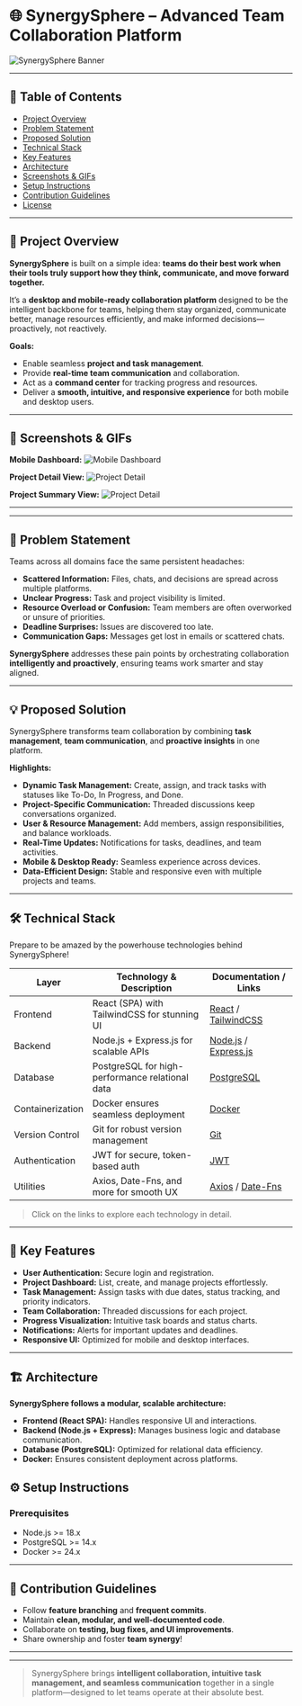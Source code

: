 # 🌐 SynergySphere – Advanced Team Collaboration Platform

![SynergySphere Banner](./banner4x.png)

---

## 🚀 Table of Contents

* [Project Overview](#project-overview)
* [Problem Statement](#problem-statement)
* [Proposed Solution](#proposed-solution)
* [Technical Stack](#technical-stack)
* [Key Features](#key-features)
* [Architecture](#architecture)
* [Screenshots & GIFs](#screenshots--gifs)
* [Setup Instructions](#setup-instructions)
* [Contribution Guidelines](#contribution-guidelines)
* [License](#license)

---

## 🌟 Project Overview

**SynergySphere** is built on a simple idea: **teams do their best work when their tools truly support how they think, communicate, and move forward together.**

It’s a **desktop and mobile-ready collaboration platform** designed to be the intelligent backbone for teams, helping them stay organized, communicate better, manage resources efficiently, and make informed decisions—proactively, not reactively.

**Goals:**

* Enable seamless **project and task management**.
* Provide **real-time team communication** and collaboration.
* Act as a **command center** for tracking progress and resources.
* Deliver a **smooth, intuitive, and responsive experience** for both mobile and desktop users.


---

## 📸 Screenshots & GIFs

**Mobile Dashboard:**
![Mobile Dashboard](./responsive-design.png)

**Project Detail View:**
![Project Detail](./project-board.png)

**Project Summary View:**
![Project Detail](./overview.png)


---


---


## 🛑 Problem Statement

Teams across all domains face the same persistent headaches:

* **Scattered Information:** Files, chats, and decisions are spread across multiple platforms.
* **Unclear Progress:** Task and project visibility is limited.
* **Resource Overload or Confusion:** Team members are often overworked or unsure of priorities.
* **Deadline Surprises:** Issues are discovered too late.
* **Communication Gaps:** Messages get lost in emails or scattered chats.

**SynergySphere** addresses these pain points by orchestrating collaboration **intelligently and proactively**, ensuring teams work smarter and stay aligned.

---

## 💡 Proposed Solution

SynergySphere transforms team collaboration by combining **task management**, **team communication**, and **proactive insights** in one platform.

**Highlights:**

* **Dynamic Task Management:** Create, assign, and track tasks with statuses like To-Do, In Progress, and Done.
* **Project-Specific Communication:** Threaded discussions keep conversations organized.
* **User & Resource Management:** Add members, assign responsibilities, and balance workloads.
* **Real-Time Updates:** Notifications for tasks, deadlines, and team activities.
* **Mobile & Desktop Ready:** Seamless experience across devices.
* **Data-Efficient Design:** Stable and responsive even with multiple projects and teams.

---

## 🛠 Technical Stack

Prepare to be amazed by the powerhouse technologies behind SynergySphere!

| Layer            | Technology & Description                        | Documentation / Links                                                   |
| ---------------- | ----------------------------------------------- | ----------------------------------------------------------------------- |
| Frontend         | React (SPA) with TailwindCSS for stunning UI    | [React](https://reactjs.org/) / [TailwindCSS](https://tailwindcss.com/) |
| Backend          | Node.js + Express.js for scalable APIs          | [Node.js](https://nodejs.org/) / [Express.js](https://expressjs.com/)   |
| Database         | PostgreSQL for high-performance relational data | [PostgreSQL](https://www.postgresql.org/)                               |
| Containerization | Docker ensures seamless deployment              | [Docker](https://www.docker.com/)                                       |
| Version Control  | Git for robust version management               | [Git](https://git-scm.com/)                                             |
| Authentication   | JWT for secure, token-based auth                | [JWT](https://jwt.io/)                                                  |
| Utilities        | Axios, Date-Fns, and more for smooth UX         | [Axios](https://axios-http.com/) / [Date-Fns](https://date-fns.org/)    |

> Click on the links to explore each technology in detail.

---

## 🔑 Key Features

* **User Authentication:** Secure login and registration.
* **Project Dashboard:** List, create, and manage projects effortlessly.
* **Task Management:** Assign tasks with due dates, status tracking, and priority indicators.
* **Team Collaboration:** Threaded discussions for each project.
* **Progress Visualization:** Intuitive task boards and status charts.
* **Notifications:** Alerts for important updates and deadlines.
* **Responsive UI:** Optimized for mobile and desktop interfaces.

---

## 🏗 Architecture

**SynergySphere follows a modular, scalable architecture:**

* **Frontend (React SPA):** Handles responsive UI and interactions.
* **Backend (Node.js + Express):** Manages business logic and database communication.
* **Database (PostgreSQL):** Optimized for relational data efficiency.
* **Docker:** Ensures consistent deployment across platforms.


## ⚙️ Setup Instructions

### Prerequisites

* Node.js >= 18.x
* PostgreSQL >= 14.x
* Docker >= 24.x


---

## 🤝 Contribution Guidelines

* Follow **feature branching** and **frequent commits**.
* Maintain **clean, modular, and well-documented code**.
* Collaborate on **testing, bug fixes, and UI improvements**.
* Share ownership and foster **team synergy**!

---

---

> SynergySphere brings **intelligent collaboration, intuitive task management, and seamless communication** together in a single platform—designed to let teams operate at their absolute best.
